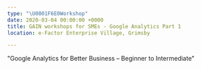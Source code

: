 ```yaml
---
type: "\U0001F6E0️Workshop"
date: 2020-03-04 00:00:00 +0000
title: GAIN workshops for SMEs - Google Analytics Part 1
location: e-Factor Enterprise Village, Grimsby

---
```

"Google Analytics for Better Business – Beginner to Intermediate"